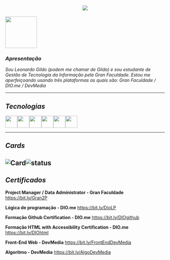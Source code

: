<h1 align="center">
  <a href="https://git.io/typing-svg">
    <img src="https://readme-typing-svg.herokuapp.com/?lines=Hello,+There!+👋;This+is+Leonardo+Gildo....;Nice+to+meet+you!&center=true&size=30">
  </a>
</h1>
<img align="center" src="https://visitor-badge.laobi.icu/badge?page_id=L-Gildo.L-Gildo" width="100px">

### _Apresentação_
_Sou Leonardo Gildo (podem me chamar de Gildo) e sou estudante de Gestão de Tecnologia da Informação pela Gran Faculdade. Estou me aperfeiçoando usando três plataformas as quais são: Gran Faculdade /  DIO.me / DevMedia_


--------
## ___Tecnologias___
<img src="https://cdn.jsdelivr.net/gh/devicons/devicon@latest/icons/html5/html5-original.svg" width="38px"><img src="https://cdn.jsdelivr.net/gh/devicons/devicon@latest/icons/css3/css3-original.svg" width="38px"><img src="https://cdn.jsdelivr.net/gh/devicons/devicon@latest/icons/java/java-original.svg" width="38px"><img src="https://cdn.jsdelivr.net/gh/devicons/devicon@latest/icons/azuresqldatabase/azuresqldatabase-original.svg" width="38px"><img src="https://cdn.jsdelivr.net/gh/devicons/devicon@latest/icons/thealgorithms/thealgorithms-original.svg" width="38px"><img src="https://cdn.jsdelivr.net/gh/devicons/devicon@latest/icons/github/github-original.svg" width="38px">

----
## ___Cards___
![Card](https://github-readme-stats.vercel.app/api?username=L-Gildo&theme=merko&show_icons=true)![status](https://github-readme-stats.vercel.app/api/top-langs/?username=L-Gildo&hide=html&layout=compact&theme=merko)
-----
## ___Certificados___ 
__Project Manager / Data Administrator - Gran Faculdade__
<a>https://bit.ly/Gran2P</a>

__Lógica de programação - DIO.me__
<a>https://bit.ly/DioLP</a>

__Formação Github Certification - DIO.me__ <a>https://bit.ly/DIOgithub</a>

__Formação HTML with Accessibility Certification - DIO.me__ <a>https://bit.ly/DIOhtml</a>

__Front-End Web - DevMedia__ <a>https://bit.ly/FrontEndDevMedia</a>

__Algoritmo - DevMedia__ <a>https://bit.ly/AlgoDevMedia</a>
